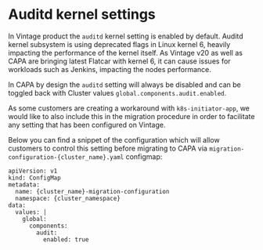 # Auditd kernel settings

In Vintage product the `auditd` kernel setting is enabled by default. Auditd kernel subsystem is using deprecated flags in Linux kernel 6, heavily impacting the performance of the kernel itself. 
As Vintage v20 as well as CAPA are bringing latest Flatcar with kernel 6, it can cause issues for workloads such as Jenkins, impacting the nodes performance.

In CAPA by design the `auditd` setting will always be disabled and can be toggled back with Cluster values `global.components.audit.enabled`.

As some customers are creating a workaround with `k8s-initiator-app`, we would like to also include this in the migration procedure in order to facilitate any setting that has been configured on Vintage.

Below you can find a snippet of the configuration which will allow customers to control this setting before migrating to CAPA via `migration-configuration-{cluster_name}.yaml` configmap:

```
apiVersion: v1
kind: ConfigMap
metadata:
  name: {cluster_name}-migration-configuration
  namespace: {cluster_namespace}
data: 
  values: |
    global:
      components:
        audit:
          enabled: true
```
